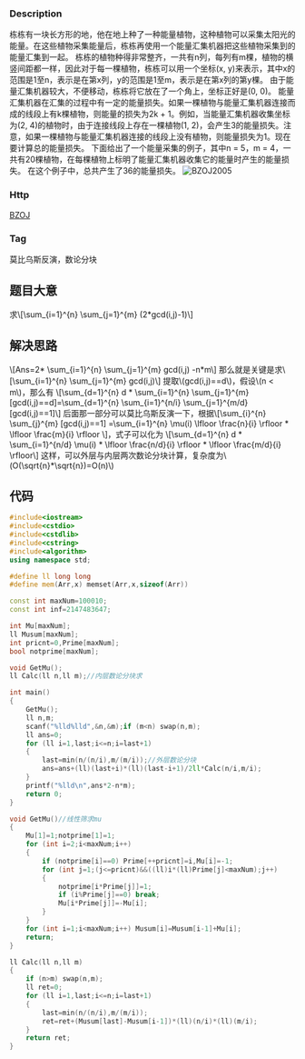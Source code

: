 ###  Description
栋栋有一块长方形的地，他在地上种了一种能量植物，这种植物可以采集太阳光的能量。在这些植物采集能量后，栋栋再使用一个能量汇集机器把这些植物采集到的能量汇集到一起。 栋栋的植物种得非常整齐，一共有n列，每列有m棵，植物的横竖间距都一样，因此对于每一棵植物，栋栋可以用一个坐标(x, y)来表示，其中x的范围是1至n，表示是在第x列，y的范围是1至m，表示是在第x列的第y棵。 由于能量汇集机器较大，不便移动，栋栋将它放在了一个角上，坐标正好是(0, 0)。 能量汇集机器在汇集的过程中有一定的能量损失。如果一棵植物与能量汇集机器连接而成的线段上有k棵植物，则能量的损失为2k + 1。例如，当能量汇集机器收集坐标为(2, 4)的植物时，由于连接线段上存在一棵植物(1, 2)，会产生3的能量损失。注意，如果一棵植物与能量汇集机器连接的线段上没有植物，则能量损失为1。现在要计算总的能量损失。 下面给出了一个能量采集的例子，其中n = 5，m = 4，一共有20棵植物，在每棵植物上标明了能量汇集机器收集它的能量时产生的能量损失。 在这个例子中，总共产生了36的能量损失。
![BZOJ2005](http://sycstudio.com/wp-content/uploads/2018/01/bzoj2005.jpg)
### Http
[BZOJ](http://www.lydsy.com/JudgeOnline/problem.php?id=2005)
### Tag
莫比乌斯反演，数论分块
## 题目大意
求\\[\sum\_{i=1}^{n} \sum\_{j=1}^{m} (2\*gcd(i,j)-1)\\]
## 解决思路
\\[Ans=2\* \sum\_{i=1}^{n} \sum\_{j=1}^{m} gcd(i,j) -n\*m\\]
那么就是关键是求\\[\sum\_{i=1}^{n} \sum\_{j=1}^{m} gcd(i,j)\\]
提取\\(gcd(i,j)==d\\)，假设\\(n &lt; m\\)，那么有
\\[\sum\_{d=1}^{n} d \* \sum\_{i=1}^{n} \sum\_{j=1}^{m} [gcd(i,j)==d]=\sum\_{d=1}^{n} \sum\_{i=1}^{n/i} \sum\_{j=1}^{m/d} [gcd(i,j)==1]\\]
后面那一部分可以莫比乌斯反演一下，根据\\[\sum\_{i}^{n} \sum\_{j}^{m} [gcd(i,j)==1] =\sum\_{i=1}^{n} \mu(i) \lfloor \frac{n}{i} \rfloor \* \lfloor \frac{m}{i} \rfloor \\]，式子可以化为
\\[\sum\_{d=1}^{n} d \* \sum\_{i=1}^{n/d} \mu(i) \* \lfloor \frac{n/d}{i} \rfloor \* \lfloor \frac{m/d}{i} \rfloor\\]
这样，可以外层与内层两次数论分块计算，复杂度为\\(O(\sqrt{n}\*\sqrt{n})=O(n)\\)
## 代码
```cpp
#include<iostream>
#include<cstdio>
#include<cstdlib>
#include<cstring>
#include<algorithm>
using namespace std;

#define ll long long
#define mem(Arr,x) memset(Arr,x,sizeof(Arr))

const int maxNum=100010;
const int inf=2147483647;

int Mu[maxNum];
ll Musum[maxNum];
int pricnt=0,Prime[maxNum];
bool notprime[maxNum];

void GetMu();
ll Calc(ll n,ll m);//内层数论分块求

int main()
{
	GetMu();
	ll n,m;
	scanf("%lld%lld",&n,&m);if (m<n) swap(n,m);
	ll ans=0;
	for (ll i=1,last;i<=n;i=last+1)
	{
		last=min(n/(n/i),m/(m/i));//外层数论分块
		ans=ans+(ll)(last+i)*(ll)(last-i+1)/2ll*Calc(n/i,m/i);
	}
	printf("%lld\n",ans*2-n*m);
	return 0;
}

void GetMu()//线性筛求mu
{
	Mu[1]=1;notprime[1]=1;
	for (int i=2;i<maxNum;i++)
	{
		if (notprime[i]==0) Prime[++pricnt]=i,Mu[i]=-1;
		for (int j=1;(j<=pricnt)&&((ll)i*(ll)Prime[j]<maxNum);j++)
		{
			notprime[i*Prime[j]]=1;
			if (i%Prime[j]==0) break;
			Mu[i*Prime[j]]=-Mu[i];
		}
	}
	for (int i=1;i<maxNum;i++) Musum[i]=Musum[i-1]+Mu[i];
	return;
}

ll Calc(ll n,ll m)
{
	if (n>m) swap(n,m);
	ll ret=0;
	for (ll i=1,last;i<=n;i=last+1)
	{
		last=min(n/(n/i),m/(m/i));
		ret=ret+(Musum[last]-Musum[i-1])*(ll)(n/i)*(ll)(m/i);
	}
	return ret;
}
```
